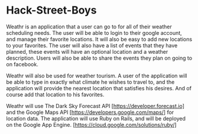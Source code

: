 # Hack-Street-Boys

Weathr is an application that a user can go to for all of their weather scheduling needs. The user will be able to login to their google account, and manage their favorite locations. It will also be easy to add new locations to your favorites. The user will also have a list of events that they have planned, these events will have an optional location and a weather description. Users will also be able to share the events they plan on going to on facebook.

Weathr will also be used for weather tourism. A user of the application will be able to type in exactly what climate he wishes to travel to, and the application will provide the nearest location that satisfies his desires. And of course add that location to his favorites.

Weathr will use The Dark Sky Forecast API [https://developer.forecast.io] and the Google Maps API [https://developers.google.com/maps/] for location data. The application will use Ruby on Rails, and will be deployed on the Google App Engine. [https://cloud.google.com/solutions/ruby/]
